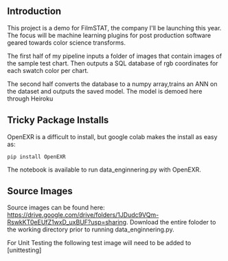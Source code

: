 
## Introduction
This project is a demo for FilmSTAT, the company I'll be launching this year.  The focus will be machine learning plugins for post production software geared towards color science transforms. 

The first half of my pipeline inputs a folder of images that contain images of the sample test chart.  Then outputs a SQL database of rgb coordinates for each swatch color per chart.  

The second half converts the database to a numpy array,trains an ANN on the dataset and outputs the saved model.
The model is demoed here through Heiroku 


## Tricky Package Installs
OpenEXR is a difficult to install, but google colab makes the install as easy as:

```pip install OpenEXR```

The notebook is available to run data_enginnering.py with OpenEXR.



## Source Images

Source images can be found here: https://drive.google.com/drive/folders/1JDudc9VQm-RswkKT0eEUfZ1wxD_uxBUF?usp=sharing.  Download the entire foloder to the working directory prior to running data_enginnering.py.

For Unit Testing the following test image will need to be added to [unittesting]

    


